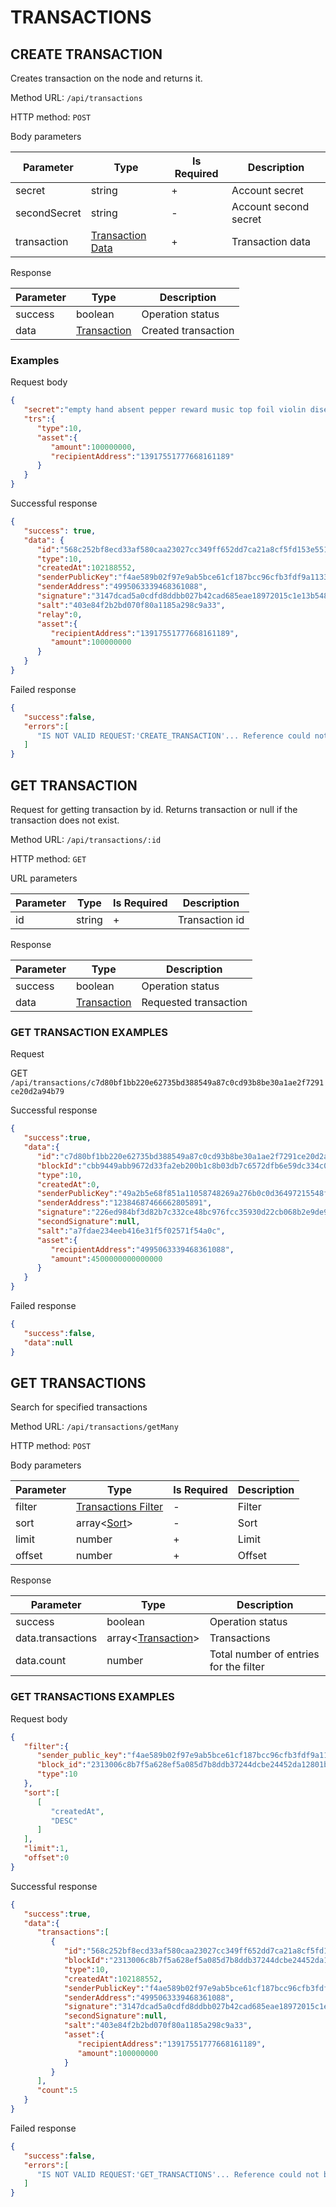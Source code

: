 # TRANSACTIONS

## CREATE TRANSACTION

Creates transaction on the node and returns it.

Method URL: `/api/transactions`

HTTP method: `POST`

Body parameters

| Parameter    | Type                                           | Is Required | Description           |
|--------------|------------------------------------------------|-------------|-----------------------|
| secret       | string                                         | +           | Account secret        |
| secondSecret | string                                         | -           | Account second secret |
| transaction  | [Transaction Data](../model.md#transaction-data) | +           | Transaction data      |

Response

| Parameter | Type        | Description         |
|-----------|-------------|---------------------|
| success   | boolean     | Operation status    |
| data      | [Transaction](https://github.com/AraiEzzra/DDKCORE/blob/master/docs/api/models.md#transaction) | Created transaction |

### Examples

Request body

```json
{
   "secret":"empty hand absent pepper reward music top foil violin disease target exhibit",
   "trs":{
      "type":10,
      "asset":{
         "amount":100000000,
         "recipientAddress":"13917551777668161189"
      }
   }
}
```

Successful response

```json
{
   "success": true,
   "data": {
      "id":"568c252bf8ecd33af580caa23027cc349ff652dd7ca21a8cf5fd153e55173322",
      "type":10,
      "createdAt":102188552,
      "senderPublicKey":"f4ae589b02f97e9ab5bce61cf187bcc96cfb3fdf9a11333703a682b7d47c8dc2",
      "senderAddress":"4995063339468361088",
      "signature":"3147dcad5a0cdfd8ddbb027b42cad685eae18972015c1e13b5489f850700d1b32758680e5521b123afc664d9065bb3a9bc45d578b09ba44a28bf40af63947305",
      "salt":"403e84f2b2bd070f80a1185a298c9a33",
      "relay":0,
      "asset":{
         "recipientAddress":"13917551777668161189",
         "amount":100000000
      }
   }
}
```

Failed response

```json
{
   "success":false,
   "errors":[
      "IS NOT VALID REQUEST:'CREATE_TRANSACTION'... Reference could not be resolved: CREATE_TRANSACTION"
   ]
}
```

## GET TRANSACTION

Request for getting transaction by id. Returns transaction or null if the transaction does not exist.

Method URL: `/api/transactions/:id`

HTTP method: `GET`

URL parameters

| Parameter | Type   | Is Required | Description    |
|-----------|--------|-------------|----------------|
| id        | string | +           | Transaction id |

Response

| Parameter | Type        | Description           |
|-----------|-------------|-----------------------|
| success   | boolean     | Operation status      |
| data      | [Transaction](https://github.com/AraiEzzra/DDKCORE/blob/master/docs/api/models.md#transaction) | Requested transaction |

### GET TRANSACTION EXAMPLES

Request

GET `/api/transactions/c7d80bf1bb220e62735bd388549a87c0cd93b8be30a1ae2f7291ce20d2a94b79`

Successful response

```json
{
   "success":true,
   "data":{
      "id":"c7d80bf1bb220e62735bd388549a87c0cd93b8be30a1ae2f7291ce20d2a94b79",
      "blockId":"cbb9449abb9672d33fa2eb200b1c8b03db7c6572dfb6e59dc334c0ab82b63ab0",
      "type":10,
      "createdAt":0,
      "senderPublicKey":"49a2b5e68f851a11058748269a276b0c0d36497215548fb40d4fe4e929d0283a",
      "senderAddress":"12384687466662805891",
      "signature":"226ed984bf3d82b7c332ce48bc976fcc35930d22cb068b2e9de993a4fb3e402d4bdb7077d0923b8dd2c205e6a2473884752615c0787967b218143eec5df1390c",
      "secondSignature":null,
      "salt":"a7fdae234eeb416e31f5f02571f54a0c",
      "asset":{
         "recipientAddress":"4995063339468361088",
         "amount":4500000000000000
      }
   }
}
```

Failed response

```json
{
   "success":false,
   "data":null
}
```

## GET TRANSACTIONS

Search for specified transactions

Method URL: `/api/transactions/getMany`

HTTP method: `POST`

Body parameters

| Parameter | Type                                            | Is Required | Description                |
|-----------|-------------------------------------------------|-------------|----------------------------|
| filter    | [Transactions Filter](../model.md#transactions-filter) | -           | Filter |
| sort      | array<[Sort](../model.md#sort)>                   | -           | Sort                       |
| limit     | number                                          | +           | Limit                      |
| offset    | number                                          | +           | Offset                     |

Response

| Parameter         | Type                                        | Description                            |
|-------------------|---------------------------------------------|----------------------------------------|
| success           | boolean                                     | Operation status                       |
| data.transactions | array<[Transaction](https://github.com/AraiEzzra/DDKCORE/blob/master/docs/api/models.md#transaction)> | Transactions                           |
| data.count        | number                                      | Total number of entries for the filter |

### GET TRANSACTIONS EXAMPLES

Request body

```json
{
   "filter":{
      "sender_public_key":"f4ae589b02f97e9ab5bce61cf187bcc96cfb3fdf9a11333703a682b7d47c8dc2",
      "block_id":"2313006c8b7f5a628ef5a085d7b8ddb37244dcbe24452da12801bf69870e4e0d",
      "type":10
   },
   "sort":[
      [
         "createdAt",
         "DESC"
      ]
   ],
   "limit":1,
   "offset":0
}
```

Successful response

```json
{
   "success":true,
   "data":{
      "transactions":[
         {
            "id":"568c252bf8ecd33af580caa23027cc349ff652dd7ca21a8cf5fd153e55173322",
            "blockId":"2313006c8b7f5a628ef5a085d7b8ddb37244dcbe24452da12801bf69870e4e0d",
            "type":10,
            "createdAt":102188552,
            "senderPublicKey":"f4ae589b02f97e9ab5bce61cf187bcc96cfb3fdf9a11333703a682b7d47c8dc2",
            "senderAddress":"4995063339468361088",
            "signature":"3147dcad5a0cdfd8ddbb027b42cad685eae18972015c1e13b5489f850700d1b32758680e5521b123afc664d9065bb3a9bc45d578b09ba44a28bf40af63947305",
            "secondSignature":null,
            "salt":"403e84f2b2bd070f80a1185a298c9a33",
            "asset":{
               "recipientAddress":"13917551777668161189",
               "amount":100000000
            }
         }
      ],
      "count":5
   }
}
```

Failed response

```json
{
   "success":false,
   "errors":[
      "IS NOT VALID REQUEST:'GET_TRANSACTIONS'... Reference could not be resolved: GET_TRANSACTIONS"
   ]
}
```
